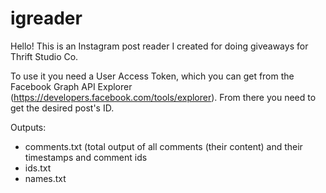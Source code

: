 # igreader

Hello! This is an Instagram post reader I created for doing giveaways for Thrift Studio Co.

To use it you need a User Access Token, which you can get from the Facebook Graph API Explorer (https://developers.facebook.com/tools/explorer). From there you need to get the desired post's ID.

Outputs:
- comments.txt (total output of all comments (their content) and their timestamps and comment ids
- ids.txt
- names.txt
